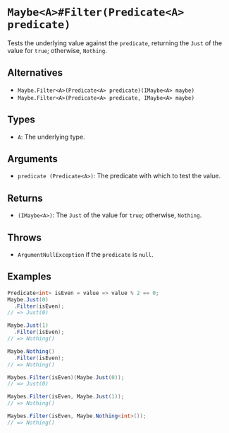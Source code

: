 # `Maybe<A>#Filter(Predicate<A> predicate)`

Tests the underlying value against the `predicate`, returning the `Just` of the value for `true`; otherwise, `Nothing`.

## Alternatives

* `Maybe.Filter<A>(Predicate<A> predicate)(IMaybe<A> maybe)`
* `Maybe.Filter<A>(Predicate<A> predicate, IMaybe<A> maybe)`

## Types

* `A`: The underlying type.

## Arguments

* `predicate (Predicate<A>)`: The predicate with which to test the value.

## Returns

* `(IMaybe<A>)`: The `Just` of the value for `true`; otherwise, `Nothing`.

## Throws

* `ArgumentNullException` if the `predicate` is `null`.

## Examples

```csharp
Predicate<int> isEven = value => value % 2 == 0;
Maybe.Just(0)
  .Filter(isEven);
// => Just(0)

Maybe.Just(1)
  .Filter(isEven);
// => Nothing()

Maybe.Nothing()
  .Filter(isEven);
// => Nothing()

Maybes.Filter(isEven)(Maybe.Just(0));
// => Just(0)

Maybes.Filter(isEven, Maybe.Just(1));
// => Nothing()

Maybes.Filter(isEven, Maybe.Nothing<int>());
// => Nothing()
```

